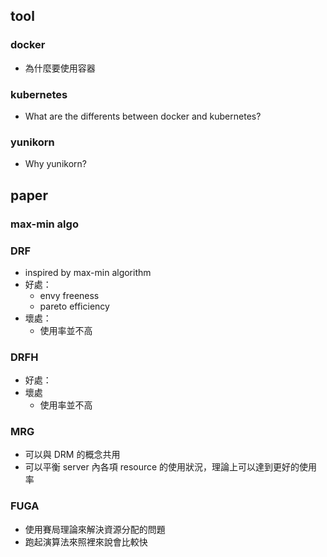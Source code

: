 ## tool

### docker 
* 為什麼要使用容器

### kubernetes 
* What are the differents between docker and kubernetes?

### yunikorn 
* Why yunikorn?

## paper

### max-min algo

### DRF
* inspired by max-min algorithm
* 好處：
    * envy freeness
    * pareto efficiency
* 壞處：
    * 使用率並不高

### DRFH
* 好處：
* 壞處
   * 使用率並不高

### MRG
* 可以與 DRM 的概念共用
* 可以平衡 server 內各項 resource 的使用狀況，理論上可以達到更好的使用率

### FUGA
* 使用賽局理論來解決資源分配的問題
* 跑起演算法來照裡來說會比較快
